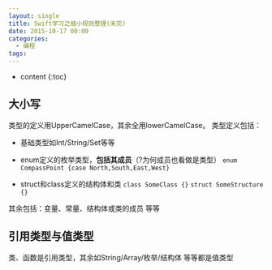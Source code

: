 ```yaml
---
layout: single
title: Swift学习之细小规则整理(未完)
date: 2015-10-17 00:00
categories:
  - 编程
tags:
---
```


* content
{:toc}

## 大小写

类型的定义用UpperCamelCase，其余全用lowerCamelCase。
类型定义包括：

-  基础类型如Int/String/Set等等
-  enum定义的枚举类型，**包括其成员**（?为何成员也看做是类型）
	`enum CompassPoint {case North,South,East,West}`

-  struct和class定义的结构体和类
	`class SomeClass {}`
	`struct SomeStructure {}`

<!--more-->

其余包括：变量、常量、结构体或类的成员 等等

## 引用类型与值类型

类、函数是引用类型，其余如String/Array/枚举/结构体 等等都是值类型